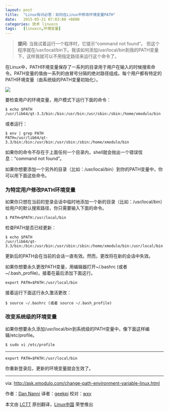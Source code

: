 ```yaml
---
layout: post
title:	"Linux有问必答：如何在Linux中修改环境变量PATH"
date:	2015-05-21 07:03:00 +0800 
categories:	技术 linuxcn 
tags:	[linuxcn,环境变量]
---
```




> 
> **提问**: 当我试着运行一个程序时，它提示“command not found”。 但这个程序就在/usr/local/bin下。我该如何添加/usr/local/bin到我的PATH变量下，这样我就可以不用指定路径来运行这个命令了。
> 
> 
> 


在Linux中，PATH环境变量保存了一系列的目录用于用户在输入的时候搜索命令。PATH变量的值由一系列的由冒号分隔的绝对路径组成。每个用户都有特定的PATH环境变量（由系统级的PATH变量初始化）。


![](/Asserts/Images//attachment/album/201505/20/231450h329q23hy2ff9b9h.png)


要检查用户的环境变量，用户模式下运行下面的命令：



```
$ echo $PATH
/usr/lib64/qt-3.3/bin:/bin:/usr/bin:/usr/sbin:/sbin:/home/xmodulo/bin

```

或者运行：



```
$ env | grep PATH
PATH=/usr/lib64/qt-3.3/bin:/bin:/usr/bin:/usr/sbin:/sbin:/home/xmodulo/bin

```

如果你的命令不存在于上面任何一个目录内，shell就会抛出一个错误信息：“command not found”。


如果你想要添加一个另外的目录（比如：/usr/local/bin）到你的PATH变量中，你可以用下面这些命令。


### 为特定用户修改PATH环境变量


如果你只想在当前的登录会话中临时地添加一个新的目录（比如：/usr/local/bin）给用户的默认搜索路径，你只需要输入下面的命令。



```
$ PATH=$PATH:/usr/local/bin

```

检查PATH是否已经更新：



```
$ echo $PATH
/usr/lib64/qt-3.3/bin:/bin:/usr/bin:/usr/sbin:/sbin:/home/xmodulo/bin:/usr/local/bin

```

更新后的PATH会在当前的会话一直有效。然而，更改将在新的会话中失效。


如果你想要永久更改PATH变量，用编辑器打开~/.bashrc (或者 ~/.bash\_profile)，接着在最后添加下面这行。



```
export PATH=$PATH:/usr/local/bin

```

接着运行下面这行永久激活更改：



```
$ source ~/.bashrc (或者 source ~/.bash_profile)

```

### 改变系统级的环境变量


如果你想要永久添加/usr/local/bin到系统级的PATH变量中，像下面这样编辑/etc/profile。



```
$ sudo vi /etc/profile

```



---



```
export PATH=$PATH:/usr/local/bin
```

你重新登录后，更新的环境变量就会生效了。




---


via: <http://ask.xmodulo.com/change-path-environment-variable-linux.html>


作者：[Dan Nanni](http://ask.xmodulo.com/author/nanni) 译者：[geekpi](https://github.com/geekpi) 校对：[wxy](https://github.com/wxy)


本文由 [LCTT](https://github.com/LCTT/TranslateProject) 原创翻译，[Linux中国](http://linux.cn/) 荣誉推出

